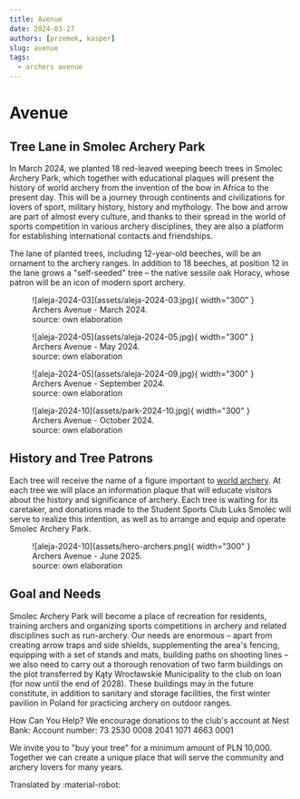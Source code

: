 ```yaml
---
title: Avenue
date: 2024-03-27
authors: [przemek, kasper]
slug: avenue
tags:
  - archers avenue
---
```


# Avenue

## Tree Lane in Smolec Archery Park
In March 2024, we planted 18 red-leaved weeping beech trees in Smolec Archery Park, which together with educational plaques will present the history of world archery from the invention of the bow in Africa to the present day. This will be a journey through continents and civilizations for lovers of sport, military history, history and mythology. The bow and arrow are part of almost every culture, and thanks to their spread in the world of sports competition in various archery disciplines, they are also a platform for establishing international contacts and friendships.

The lane of planted trees, including 12-year-old beeches, will be an ornament to the archery ranges. In addition to 18 beeches, at position 12 in the lane grows a "self-seeded" tree – the native sessile oak Horacy, whose patron will be an icon of modern sport archery.

<figure markdown="span">
  ![aleja-2024-03](assets/aleja-2024-03.jpg){ width="300" }
  <figcaption>Archers Avenue - March 2024.<br>
     source: own elaboration</figcaption>
</figure>

<figure markdown="span">
  ![aleja-2024-05](assets/aleja-2024-05.jpg){ width="300" }
  <figcaption>Archers Avenue - May 2024.<br>
     source: own elaboration</figcaption>
</figure>

<figure markdown="span">
  ![aleja-2024-05](assets/aleja-2024-09.jpg){ width="300" }
  <figcaption>Archers Avenue - September 2024.<br>
     source: own elaboration</figcaption>
</figure>

<figure markdown="span">
  ![aleja-2024-10](assets/park-2024-10.jpg){ width="300" }
  <figcaption>Archers Avenue - October 2024.<br>
     source: own elaboration</figcaption>
</figure>

## History and Tree Patrons
Each tree will receive the name of a figure important to [world archery](archers.md). At each tree we will place an information plaque that will educate visitors about the history and significance of archery. Each tree is waiting for its caretaker, and donations made to the Student Sports Club Luks Smolec will serve to realize this intention, as well as to arrange and equip and operate Smolec Archery Park.

<figure markdown="span">
  ![aleja-2024-10](assets/hero-archers.png){ width="300" }
  <figcaption>Archers Avenue - June 2025.<br>
     source: own elaboration</figcaption>
</figure>

## Goal and Needs
Smolec Archery Park will become a place of recreation for residents, training archers and organizing sports competitions in archery and related disciplines such as run-archery. Our needs are enormous – apart from creating arrow traps and side shields, supplementing the area's fencing, equipping with a set of stands and mats, building paths on shooting lines – we also need to carry out a thorough renovation of two farm buildings on the plot transferred by Kąty Wrocławskie Municipality to the club on loan (for now until the end of 2028). These buildings may in the future constitute, in addition to sanitary and storage facilities, the first winter pavilion in Poland for practicing archery on outdoor ranges.

How Can You Help?
We encourage donations to the club's account at Nest Bank:
Account number: 73 2530 0008 2041 1071 4663 0001

We invite you to "buy your tree" for a minimum amount of PLN 10,000. Together we can create a unique place that will serve the community and archery lovers for many years.

Translated by :material-robot:
